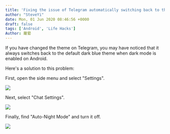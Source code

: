 ```yaml
---
title: 'Fixing the issue of Telegram automatically switching back to the default theme when dark mode is enabled on Android'
author: "SteveYi"
date: Mon, 01 Jun 2020 08:46:56 +0000
draft: false
tags: ['Android', 'Life Hacks']
Author: 蘿蔔
---
```


If you have changed the theme on Telegram, you may have noticed that it always switches back to the default dark blue theme when dark mode is enabled on Android. 

Here's a solution to this problem:

First, open the side menu and select "Settings".

![](https://static-a1.steveyi.net/media/blog/2020060108401587.jpg)

Next, select "Chat Settings".

![](https://static-a1.steveyi.net/media/blog/2020060108403955.jpg)

Finally, find "Auto-Night Mode" and turn it off.

![](https://static-a1.steveyi.net/media/blog/2020060108410457.jpg)

